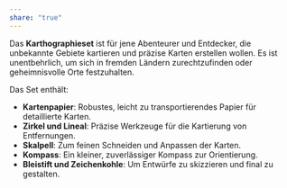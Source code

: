 ```yaml
---
share: "true"
---
```

Das **Karthographieset** ist für jene Abenteurer und Entdecker, die unbekannte Gebiete kartieren und präzise Karten erstellen wollen. Es ist unentbehrlich, um sich in fremden Ländern zurechtzufinden oder geheimnisvolle Orte festzuhalten.  
  
Das Set enthält:  
  
- **Kartenpapier**: Robustes, leicht zu transportierendes Papier für detaillierte Karten.  
- **Zirkel und Lineal**: Präzise Werkzeuge für die Kartierung von Entfernungen.  
- **Skalpell**: Zum feinen Schneiden und Anpassen der Karten.  
- **Kompass**: Ein kleiner, zuverlässiger Kompass zur Orientierung.  
- **Bleistift und Zeichenkohle**: Um Entwürfe zu skizzieren und final zu gestalten.